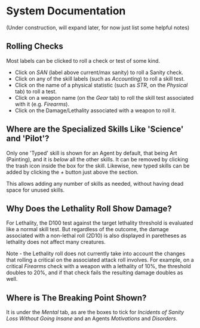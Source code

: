 # System Documentation

(Under construction, will expand later, for now just list some helpful notes)

## Rolling Checks

Most labels can be clicked to roll a check or test of some kind.

* Click on _SAN_ (label above current/max sanity) to roll a Sanity check.
* Click on any of the skill labels (such as _Accounting_) to roll a skill test.
* Click on the name of a physical statistic (such as _STR_, on the _Physical_ tab) to roll a test.
* Click on a weapon name (on the _Gear_ tab) to roll the skill test associated with it (e.g. _Firearms_).
* Click on the Damage/Lethality associated with a weapon to roll it.

## Where are the Specialized Skills Like 'Science' and 'Pilot'?
Only one 'Typed' skill is shown for an Agent by default, that being Art (Painting), and it is *below* all the other skills.  It can be removed by clicking the trash icon inside the box for the skill.  Likewise, new typed skills can be added by clicking the _+_ button just above the section.

This allows adding any number of skills as needed, without having dead space for unused skills.

## Why Does the Lethality Roll Show Damage?
For Lethality, the D100 test against the target lethality threshold is evaluated like a normal skill test. But regardless of the outcome, the damage associated with a non-lethal roll (2D10) is also displayed in paretheses as lethality does not affect many creatures.

Note - the Lethality roll does not currently take into account the changes that rolling a critical on the associated attack roll involves.  For example, on a critical _Firearms_ check with a weapon with a lethality of 10%, the threshold doubles to 20%, and if that check fails the resulting damage doubles as well.

## Where is The Breaking Point Shown?
It is under the _Mental_ tab, as are the boxes to tick for _Incidents of Sanity Loss Without Going Insane_ and an Agents _Motivations_ and _Disorders_.